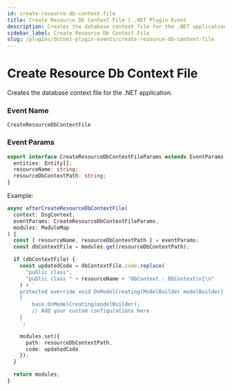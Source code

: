 ```yaml
---
id: create-resource-db-context-file
title: Create Resource Db Context File | .NET Plugin Event
description: Creates the database context file for the .NET application.
sidebar_label: Create Resource Db Context File
slug: /plugins/dotnet-plugin-events/create-resource-db-context-file
---
```


# Create Resource Db Context File


Creates the database context file for the .NET application.

### Event Name

`CreateResourceDbContextFile`

### Event Params

```ts
export interface CreateResourceDbContextFileParams extends EventParams {
  entities: Entity[];
  resourceName: string;
  resourceDbContextPath: string;
}
```

Example:

```ts
async afterCreateResourceDbContextFile(
  context: DsgContext,
  eventParams: CreateResourceDbContextFileParams,
  modules: ModuleMap
) {
  const { resourceName, resourceDbContextPath } = eventParams;
  const dbContextFile = modules.get(resourceDbContextPath);

  if (dbContextFile) {
    const updatedCode = dbContextFile.code.replace(
      "public class",
      "public class " + resourceName + "DbContext : DbContext\n{\n"
    ) + `
    protected override void OnModelCreating(ModelBuilder modelBuilder)
    {
        base.OnModelCreating(modelBuilder);
        // Add your custom configurations here
    }
    `;

    modules.set({
      path: resourceDbContextPath,
      code: updatedCode
    });
  }

  return modules;
}
```